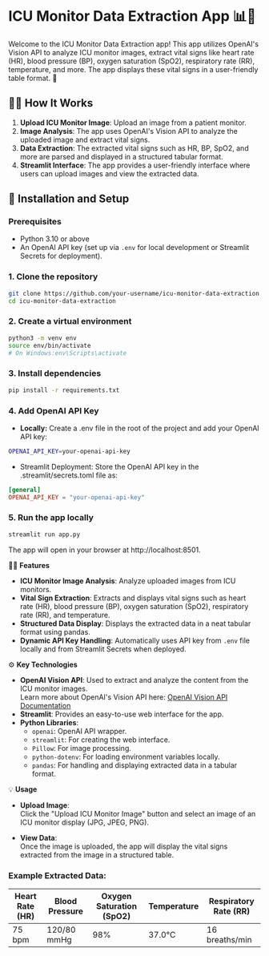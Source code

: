 # ICU Monitor Data Extraction App 📊💉

Welcome to the ICU Monitor Data Extraction app! This app utilizes OpenAI's Vision API to analyze ICU monitor images, extract vital signs like heart rate (HR), blood pressure (BP), oxygen saturation (SpO2), respiratory rate (RR), temperature, and more. The app displays these vital signs in a user-friendly table format. 🌟

## 🧑‍💻 How It Works

1. **Upload ICU Monitor Image**: Upload an image from a patient monitor.
2. **Image Analysis**: The app uses OpenAI's Vision API to analyze the uploaded image and extract vital signs.
3. **Data Extraction**: The extracted vital signs such as HR, BP, SpO2, and more are parsed and displayed in a structured tabular format.
4. **Streamlit Interface**: The app provides a user-friendly interface where users can upload images and view the extracted data.

## 🔧 Installation and Setup

### Prerequisites

- Python 3.10 or above
- An OpenAI API key (set up via `.env` for local development or Streamlit Secrets for deployment).

### 1. Clone the repository

```bash
git clone https://github.com/your-username/icu-monitor-data-extraction.git
cd icu-monitor-data-extraction
```

### 2. **Create a virtual environment**

```bash
python3 -m venv env
source env/bin/activate
# On Windows:env\Scripts\activate
```

### 3. Install dependencies

```bash
pip install -r requirements.txt
```

### 4. Add OpenAI API Key

- **Locally:** Create a .env file in the root of the project and add your OpenAI API key:

```bash
OPENAI_API_KEY=your-openai-api-key
```

- Streamlit Deployment: Store the OpenAI API key in the .streamlit/secrets.toml file as:

```toml
[general]
OPENAI_API_KEY = "your-openai-api-key"
```

### 5. Run the app locally

```bash
streamlit run app.py
```

The app will open in your browser at http://localhost:8501.

🧑‍⚕️ **Features**

- **ICU Monitor Image Analysis**: Analyze uploaded images from ICU monitors.
- **Vital Sign Extraction**: Extracts and displays vital signs such as heart rate (HR), blood pressure (BP), oxygen saturation (SpO2), respiratory rate (RR), and temperature.
- **Structured Data Display**: Displays the extracted data in a neat tabular format using pandas.
- **Dynamic API Key Handling**: Automatically uses API key from `.env` file locally and from Streamlit Secrets when deployed.

⚙️ **Key Technologies**

- **OpenAI Vision API**: Used to extract and analyze the content from the ICU monitor images.  
  Learn more about OpenAI's Vision API here: [OpenAI Vision API Documentation](https://platform.openai.com/docs/guides/vision)
- **Streamlit**: Provides an easy-to-use web interface for the app.
- **Python Libraries**:
  - `openai`: OpenAI API wrapper.
  - `streamlit`: For creating the web interface.
  - `Pillow`: For image processing.
  - `python-dotenv`: For loading environment variables locally.
  - `pandas`: For handling and displaying extracted data in a tabular format.

💡 **Usage**

- **Upload Image**:  
  Click the "Upload ICU Monitor Image" button and select an image of an ICU monitor display (JPG, JPEG, PNG).

- **View Data**:  
  Once the image is uploaded, the app will display the vital signs extracted from the image in a structured table.

### Example Extracted Data:

| Heart Rate (HR) | Blood Pressure | Oxygen Saturation (SpO2) | Temperature | Respiratory Rate (RR) |
| --------------- | -------------- | ------------------------ | ----------- | --------------------- |
| 75 bpm          | 120/80 mmHg    | 98%                      | 37.0°C      | 16 breaths/min        |
